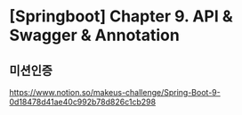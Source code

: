 # [Springboot] Chapter 9. API & Swagger & Annotation
## 미션인증
https://www.notion.so/makeus-challenge/Spring-Boot-9-0d18478d41ae40c992b78d826c1cb298

